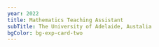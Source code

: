 ```yaml
---
year: 2022
title: Mathematics Teaching Assistant
subTitle: The University of Adelaide, Austalia
bgColor: bg-exp-card-two
---
```


